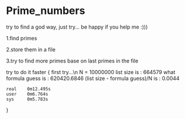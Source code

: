 # Prime_numbers
try to find a god way, just try... be happy if you help me :)))

1.find primes

2.store them in a file

3.try to find more primes base on last primes in the file



try to do it faster
{
    first try...\n
    N = 10000000
    list size is : 664579 
    what formula guess  is : 620420.6846
    (list size - formula guess)/N  is : 0.0044

    real    0m12.495s
    user    0m6.764s
    sys     0m5.783s
}
